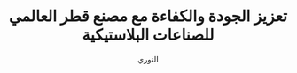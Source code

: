 ---
title: "تعزيز الجودة والكفاءة مع مصنع قطر العالمي للصناعات البلاستيكية"
description: "قوالب البولي إيثيلين تيرفثالات عالية الجودة لنتائج تصنيع فائقة"
author: "النوري"
authorImage: "@/images/blog/brad.avif"
authorImageAlt: "وصف الصورة"
pubDate: 2024-02-10
cardImage: "@/images/blog/p1.jpg"
cardImageAlt: "خط إنتاج قوالب البولي إيثيلين تيرفثالات"
readTime: 5
tags: ["جودة", "كفاءة", "ابتكار"]
contents: [
        "عندما يتعلق الأمر بتصنيع قوالب البولي إيثيلين تيرفثالات، فإن الجودة والكفاءة هي أمور غير قابلة للتفاوض. في مصنع قطر العالمي للصناعات البلاستيكية (QIPF)، نفخر بتقديم مجموعة من قوالب البولي إيثيلين تيرفثالات عالية الجودة التي تعطي الأولوية لكليهما، مما يضمن أن عمليات الإنتاج الخاصة بك تكون سلسة وفعالة من حيث التكلفة.",
        "منشأتنا الحديثة والمهنيون المهرة يجلبون الدقة والخبرة إلى كل منتج. مع وجود 6 خطوط إنتاج مجهزة بأحدث التقنيات، ننتج أكثر من 100 مليون وحدة شهريًا، لتلبية احتياجات تطبيقات مختلفة مثل المياه والعصير ومنتجات الألبان.",
        "لكن التزامنا بالتميز لا ينتهي هنا. نحن نركز أيضًا على الابتكار، حيث نجري أبحاثًا مستمرة لتطوير منتجات قوالب جديدة مع الحفاظ على أعلى معايير الجودة. تم تصميم قوالبنا لتكون متينة، مما يضمن أداءً عاليًا ويقلل من وقت التوقف في خط الإنتاج الخاص بك.",
        "ما يميز مصنع قطر العالمي للصناعات البلاستيكية هو تفانينا في إرضاء العملاء. نحن لا نقدم المنتجات فقط — بل نقدم دعمًا مستمرًا وحلولاً مخصصة لتلبية احتياجاتك الخاصة. سواء كنت مصنع تعبئة صغير أو مصنع مشروبات كبير، فإننا نضمن أن مشاريعك في أيدٍ أمينة.",
        "بالنسبة للعملاء المؤسسيين الكبار، نقدم حلولاً مخصصة تلبي التحديات الفريدة الخاصة بهم. من خلال فهم متطلباتك الخاصة، نقوم بابتكار استراتيجيات تهدف إلى تعزيز الكفاءة ودفع عملك إلى الأمام.",
        "مع مصنع قطر العالمي للصناعات البلاستيكية، يمكنك الوثوق بأن احتياجاتك من قوالب البولي إيثيلين تيرفثالات يتم تلبيتها بأعلى معايير الجودة والابتكار. جرب الفرق اليوم وشاهد لماذا يختار العديد من رواد الصناعة مصنع قطر العالمي للصناعات البلاستيكية لتلبية احتياجاتهم من القوالب."
]
---